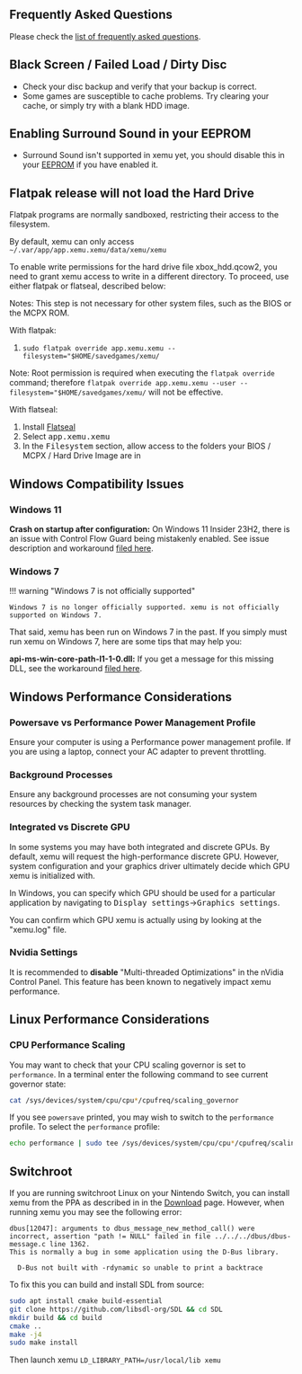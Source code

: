 ## Frequently Asked Questions

Please check the [list of frequently asked questions](faq.md).

## Black Screen / Failed Load / Dirty Disc

* Check your disc backup and verify that your backup is correct.
* Some games are susceptible to cache problems. Try clearing your cache, or
  simply try with a blank HDD image.

## Enabling Surround Sound in your EEPROM

* Surround Sound isn't supported in xemu yet, you should disable this in your [EEPROM](eeprom.md) if you have enabled it.

## Flatpak release will not load the Hard Drive

Flatpak programs are normally sandboxed, restricting their access to the filesystem.

By default, xemu can only access `~/.var/app/app.xemu.xemu/data/xemu/xemu`

To enable write permissions for the hard drive file xbox_hdd.qcow2, you need to grant xemu access to write in a different directory. To proceed, use either flatpak or flatseal, described below:

Notes: This step is not necessary for other system files, such as the BIOS or the MCPX ROM.

With flatpak:
1. `sudo flatpak override app.xemu.xemu --filesystem="$HOME/savedgames/xemu/`

Note: Root permission is required when executing the `flatpak override` command; therefore `flatpak override app.xemu.xemu --user --filesystem="$HOME/savedgames/xemu/` will not be effective.

With flatseal:
1. Install [Flatseal](https://flathub.org/apps/details/com.github.tchx84.Flatseal)
2. Select <kbd>app.xemu.xemu</kbd>
3. In the <kbd>Filesystem</kbd> section, allow access to the folders your BIOS / MCPX / Hard Drive Image are in

## Windows Compatibility Issues

### Windows 11

**Crash on startup after configuration:** On Windows 11 Insider 23H2, there is an issue with Control Flow Guard being mistakenly enabled. See issue description and workaround [filed here](https://github.com/xemu-project/xemu/issues/1486#issuecomment-1647132796).

### Windows 7

!!! warning "Windows 7 is not officially supported"

    Windows 7 is no longer officially supported. xemu is not officially supported on Windows 7.

That said, xemu has been run on Windows 7 in the past. If you simply must run xemu on Windows 7, here are some tips that may help you:

**api-ms-win-core-path-l1-1-0.dll:** If you get a message for this missing DLL, see the workaround [filed here](https://github.com/xemu-project/xemu/issues/1482).

## Windows Performance Considerations

### Powersave vs Performance Power Management Profile

Ensure your computer is using a Performance power management profile. If you are using a laptop, connect your AC adapter to prevent throttling.

### Background Processes

Ensure any background processes are not consuming your system resources by checking the system task manager.

### Integrated vs Discrete GPU

In some systems you may have both integrated and discrete GPUs. By default, xemu
will request the high-performance discrete GPU. However, system configuration
and your graphics driver ultimately decide which GPU xemu is initialized with.

In Windows, you can specify which GPU should be used for a particular
application by navigating to <kbd>Display settings</kbd>&rarr;<kbd>Graphics settings</kbd>.

You can confirm which GPU xemu is actually using by looking at the "xemu.log"
file.

### Nvidia Settings

It is recommended to **disable** "Multi-threaded Optimizations" in the nVidia
Control Panel. This feature has been known to negatively impact xemu
performance.

## Linux Performance Considerations

### CPU Performance Scaling

You may want to check that your CPU scaling governor is set to `performance`.
In a terminal enter the following command to see current governor state:

```bash
cat /sys/devices/system/cpu/cpu*/cpufreq/scaling_governor
```

If you see `powersave` printed, you may wish to switch to the `performance`
profile. To select the `performance` profile:

```bash
echo performance | sudo tee /sys/devices/system/cpu/cpu*/cpufreq/scaling_governor
```

## Switchroot

If you are running switchroot Linux on your Nintendo Switch, you can install
xemu from the PPA as described in in the [Download](download.md) page. However,
when running xemu you may see the following error:

```
dbus[12047]: arguments to dbus_message_new_method_call() were incorrect, assertion "path != NULL" failed in file ../../../dbus/dbus-message.c line 1362.
This is normally a bug in some application using the D-Bus library.

  D-Bus not built with -rdynamic so unable to print a backtrace
```

To fix this you can build and install SDL from source:

```bash
sudo apt install cmake build-essential
git clone https://github.com/libsdl-org/SDL && cd SDL
mkdir build && cd build
cmake ..
make -j4
sudo make install
```

Then launch xemu `LD_LIBRARY_PATH=/usr/local/lib xemu`

